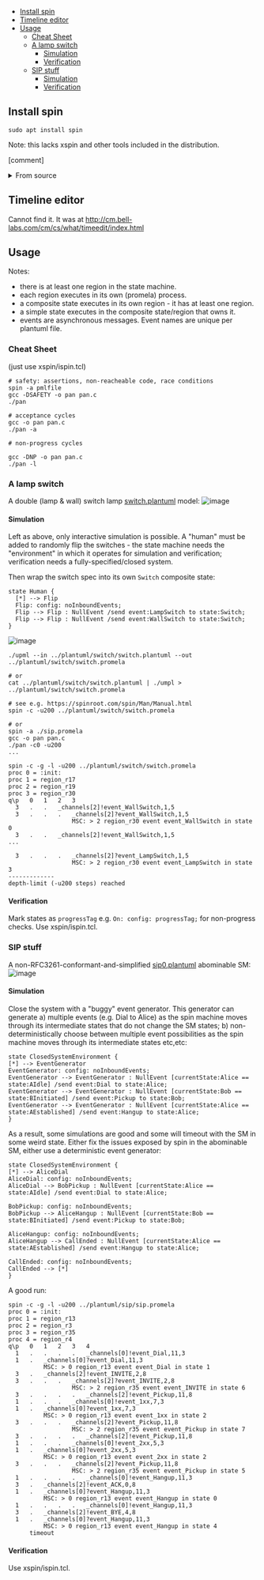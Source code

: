- [Install spin](#install-spin)
- [Timeline editor](#timeline-editor)
- [Usage](#usage)
  - [Cheat Sheet](#cheat-sheet)
  - [A lamp switch](#a-lamp-switch)
    - [Simulation](#simulation)
    - [Verification](#verification)
  - [SIP stuff](#sip-stuff)
    - [Simulation](#simulation-1)
    - [Verification](#verification-1)


## Install spin

```
sudo apt install spin
```
Note: this lacks xspin and other tools included in the distribution.

[comment]<details>
[comment]<summary>From source</summary>
From source:

```
git clone https://github.com/nimble-code/Spin.git
cd Spin
make # result: Src/spin

#xspin is under optional_gui/ispin.tcl
```
[comment]</details>

## Timeline editor

Cannot find it. It was at http://cm.bell-labs.com/cm/cs/what/timeedit/index.html

## Usage

Notes:
- there is at least one region in the state machine.
- each region executes in its own (promela) process.
- a composite state executes in its own region - it has at
  least one region.
- a simple state executes in the composite state/region 
  that owns it. 
- events are asynchronous messages. Event names are unique per 
  plantuml file.

### Cheat Sheet

(just use xspin/ispin.tcl)

```
# safety: assertions, non-reacheable code, race conditions
spin -a pmlfile
gcc -DSAFETY -o pan pan.c
./pan

# acceptance cycles
gcc -o pan pan.c
./pan -a

# non-progress cycles

gcc -DNP -o pan pan.c
./pan -l

```

### A lamp switch

A double (lamp & wall) switch lamp [switch.plantuml](plantuml/switch/switch.plantuml) model:
![image](plantuml/switch/switch0.png)

#### Simulation

Left as above, only interactive simulation is possible. A "human" must be added to randomly 
flip the switches - the state machine needs the "environment" in which it operates for
simulation and verification; verification needs a fully-specified/closed system.

Then wrap the switch spec into its own ```Switch``` composite state:

```
state Human {
  [*] --> Flip
  Flip: config: noInboundEvents;
  Flip --> Flip : NullEvent /send event:LampSwitch to state:Switch;
  Flip --> Flip : NullEvent /send event:WallSwitch to state:Switch;
}
```

![image](plantuml/switch/switch.png)


```
./upml --in ../plantuml/switch/switch.plantuml --out ../plantuml/switch/switch.promela 

# or
cat ../plantuml/switch/switch.plantuml | ./umpl > ../plantuml/switch/switch.promela

# see e.g. https://spinroot.com/spin/Man/Manual.html
spin -c -u200 ../plantuml/switch/switch.promela

# or
spin -a ./sip.promela
gcc -o pan pan.c
./pan -c0 -u200
...
```

```
spin -c -g -l -u200 ../plantuml/switch/switch.promela
proc 0 = :init:
proc 1 = region_r17
proc 2 = region_r19
proc 3 = region_r30
q\p   0   1   2   3
  3   .   .   _channels[2]!event_WallSwitch,1,5
  3   .   .   .   _channels[2]?event_WallSwitch,1,5
                  MSC: > 2 region_r30 event event_WallSwitch in state 0
  3   .   .   _channels[2]!event_WallSwitch,1,5
...

  3   .   .   .   _channels[2]?event_LampSwitch,1,5
                  MSC: > 2 region_r30 event event_LampSwitch in state 3
-------------
depth-limit (-u200 steps) reached
```

#### Verification

Mark states as ```progressTag``` e.g. ```On: config: progressTag;``` for non-progress checks.
Use xspin/ispin.tcl.

### SIP stuff

A non-RFC3261-conformant-and-simplified [sip0.plantuml](plantuml/sip/sip0.plantuml) abominable SM:
![image](plantuml/sip/sip0.png)

#### Simulation

Close the system with a "buggy" event generator. This generator can generate 
a) multiple events (e.g. Dial to Alice) as the spin machine moves through its 
intermediate states that do not change the SM states;
b) non-deterministically choose between multiple event possibilities as the 
spin machine moves through its intermediate states etc,etc:

```
state ClosedSystemEnvironment {
[*] --> EventGenerator 
EventGenerator: config: noInboundEvents;
EventGenerator --> EventGenerator : NullEvent [currentState:Alice == state:AIdle] /send event:Dial to state:Alice;
EventGenerator --> EventGenerator : NullEvent [currentState:Bob == state:BInitiated] /send event:Pickup to state:Bob;
EventGenerator --> EventGenerator : NullEvent [currentState:Alice == state:AEstablished] /send event:Hangup to state:Alice;
}
```
As a result, some simulations are good and some will timeout with the SM in some weird state.  Either
fix the issues exposed by spin in the abominable SM, either use a deterministic event generator:

```
state ClosedSystemEnvironment {
[*] --> AliceDial 
AliceDial: config: noInboundEvents;
AliceDial --> BobPickup : NullEvent [currentState:Alice == state:AIdle] /send event:Dial to state:Alice;

BobPickup: config: noInboundEvents;
BobPickup --> AliceHangup : NullEvent [currentState:Bob == state:BInitiated] /send event:Pickup to state:Bob;

AliceHangup: config: noInboundEvents;
AliceHangup --> CallEnded : NullEvent [currentState:Alice == state:AEstablished] /send event:Hangup to state:Alice;

CallEnded: config: noInboundEvents;
CallEnded --> [*]
}
```

A good run:

```
spin -c -g -l -u200 ../plantuml/sip/sip.promela
proc 0 = :init:
proc 1 = region_r13
proc 2 = region_r3
proc 3 = region_r35
proc 4 = region_r4
q\p   0   1   2   3   4
  1   .   .   .   .   _channels[0]!event_Dial,11,3
  1   .   _channels[0]?event_Dial,11,3
          MSC: > 0 region_r13 event event_Dial in state 1
  3   .   _channels[2]!event_INVITE,2,8
  3   .   .   .   _channels[2]?event_INVITE,2,8
                  MSC: > 2 region_r35 event event_INVITE in state 6
  3   .   .   .   .   _channels[2]!event_Pickup,11,8
  1   .   .   .   _channels[0]!event_1xx,7,3
  1   .   _channels[0]?event_1xx,7,3
          MSC: > 0 region_r13 event event_1xx in state 2
  3   .   .   .   _channels[2]?event_Pickup,11,8
                  MSC: > 2 region_r35 event event_Pickup in state 7
  3   .   .   .   .   _channels[2]!event_Pickup,11,8
  1   .   .   .   _channels[0]!event_2xx,5,3
  1   .   _channels[0]?event_2xx,5,3
          MSC: > 0 region_r13 event event_2xx in state 2
  3   .   .   .   _channels[2]?event_Pickup,11,8
                  MSC: > 2 region_r35 event event_Pickup in state 5
  1   .   .   .   .   _channels[0]!event_Hangup,11,3
  3   .   _channels[2]!event_ACK,0,8
  1   .   _channels[0]?event_Hangup,11,3
          MSC: > 0 region_r13 event event_Hangup in state 0
  1   .   .   .   .   _channels[0]!event_Hangup,11,3
  3   .   _channels[2]!event_BYE,4,8
  1   .   _channels[0]?event_Hangup,11,3
          MSC: > 0 region_r13 event event_Hangup in state 4
      timeout

```

#### Verification

Use xspin/ispin.tcl.

